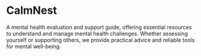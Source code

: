 # CalmNest
A mental health evaluation and support guide, offering essential resources to understand and manage mental health challenges. Whether assessing yourself or supporting others, we provide practical advice and reliable tools for mental well-being.
